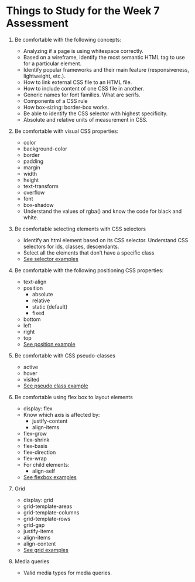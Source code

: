 <!-- you can open this file as preview :) -->

# Things to Study for the Week 7 Assessment

1. Be comfortable with the following concepts:

   - Analyzing if a page is using whitespace correctly.
   - Based on a wireframe, identify the most semantic HTML tag to use for a particular element.
   - Identify popular frameworks and their main feature (responsiveness, lightweight, etc.).
   - How to link external CSS file to an HTML file.
   - How to include content of one CSS file in another.
   - Generic names for font families. What are serifs.
   - Components of a CSS rule
   - How box-sizing: border-box works.
   - Be able to identify the CSS selector with highest specificity.
   - Absolute and relative units of measurement in CSS.

2. Be comfortable with visual CSS properties:

   - color
   - background-color
   - border
   - padding
   - margin
   - width
   - height
   - text-transform
   - overflow
   - font
   - box-shadow
   - Understand the values of rgba() and know the code for black and white.

3. Be comfortable selecting elements with CSS selectors

   - Identify an html element based on its CSS selector. Understand CSS selectors for ids, classes, descendants.
   - Select all the elements that don’t have a specific class
   - [See selector examples](./examples.html#selectors)

4. Be comfortable with the following positioning CSS properties:

   - text-align
   - position
     - absolute
     - relative
     - static (default)
     - fixed
   - bottom
   - left
   - right
   - top
   - [See position example](./examples.html#positioning)

5. Be comfortable with CSS pseudo-classes

   - active
   - hover
   - visited
   - [See pseudo class example](./examples.html#pseudoclasses)

6. Be comfortable using flex box to layout elements

   - display: flex
   - Know which axis is affected by:
     - justify-content
     - align-items
   - flex-grow
   - flex-shrink
   - flex-basis
   - flex-direction
   - flex-wrap
   - For child elements:
     - align-self
   - [See flexbox examples](./examples.html#flexbox)

7. Grid

   - display: grid
   - grid-template-areas
   - grid-template-columns
   - grid-template-rows
   - grid-gap
   - justify-items
   - align-items
   - align-content
   - [See grid examples](./examples.html#grid)

8. Media queries

   - Valid media types for media queries.
